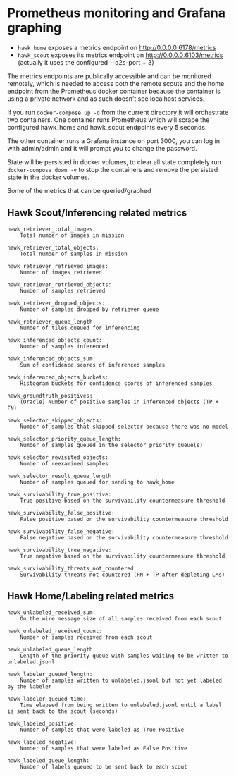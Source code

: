 # Prometheus monitoring and Grafana graphing

- `hawk_home` exposes a metrics endpoint on http://0.0.0.0:6178/metrics
- `hawk_scout` exposes its metrics endpoint on http://0.0.0.0:6103/metrics
  (actually it uses the configured --a2s-port + 3)

The metrics endpoints are publically accessible and can be monitored remotely,
which is needed to access both the remote scouts and the home endpoint from the
Prometheus docker container because the container is using a private network
and as such doesn't see localhost services.

If you run `docker-compose up -d` from the current directory it will
orchestrate two containers. One container runs Prometheus which will scrape
the configured hawk_home and hawk_scout endpoints every 5 seconds.

The other container runs a Grafana instance on port 3000, you can log in with
admin/admin and it will prompt you to change the password.

State will be persisted in docker volumes, to clear all state completely run
`docker-compose down -v` to stop the containers and remove the persisted state
in the docker volumes.

Some of the metrics that can be queried/graphed

## Hawk Scout/Inferencing related metrics

```
hawk_retriever_total_images:
    Total number of images in mission

hawk_retriever_total_objects:
    Total number of samples in mission

hawk_retriever_retrieved_images:
    Number of images retrieved

hawk_retriever_retrieved_objects:
    Number of samples retrieved

hawk_retriever_dropped_objects:
    Number of samples dropped by retriever queue

hawk_retriever_queue_length:
    Number of tiles queued for inferencing
```

```
hawk_inferenced_objects_count:
    Number of samples inferenced

hawk_inferenced_objects_sum:
    Sum of confidence scores of inferenced samples

hawk_inferenced_objects_buckets:
    Histogram buckets for confidence scores of inferenced samples

hawk_groundtruth_positives:
    (Oracle) Number of positive samples in inferenced objects (TP + FN)
```

```
hawk_selector_skipped_objects:
    Number of samples that skipped selector because there was no model

hawk_selector_priority_queue_length:
    Number of samples queued in the selector priority queue(s)

hawk_selector_revisited_objects:
    Number of reexamined samples

hawk_selector_result_queue_length
    Number of samples queued for sending to hawk_home
```

```
hawk_survivability_true_positive:
    True positive based on the survivability countermeasure threshold

hawk_survivability_false_positive:
    False positive based on the survivability countermeasure threshold

hawk_survivability_false_negative:
    False negative based on the survivability countermeasure threshold

hawk_survivability_true_negative:
    True negative based on the survivability countermeasure threshold

hawk_survivability_threats_not_countered
    Survivability threats not countered (FN + TP after depleting CMs)
```

## Hawk Home/Labeling related metrics

```
hawk_unlabeled_received_sum:
    On the wire message size of all samples received from each scout

hawk_unlabeled_received_count:
    Number of samples received from each scout

hawk_unlabeled_queue_length:
    Length of the priority queue with samples waiting to be written to unlabeled.jsonl

hawk_labeler_queued_length:
    Number of samples written to unlabeled.jsonl but not yet labeled by the labeler

hawk_labeler_queued_time:
    Time elapsed from being written to unlabeled.jsonl until a label is sent back to the scout (seconds)

hawk_labeled_positive:
    Number of samples that were labeled as True Positive

hawk_labeled_negative:
    Number of samples that were labeled as False Positive

hawk_labeled_queue_length:
    Number of labels queued to be sent back to each scout
```
